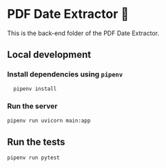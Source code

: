 # PDF Date Extractor 📅

This is the back-end folder of the PDF Date Extractor.

## Local development

### Install dependencies using `pipenv`

```bash
  pipenv install
```

### Run the server

```bash
pipenv run uvicorn main:app
```

## Run the tests

```bash
pipenv run pytest
```
